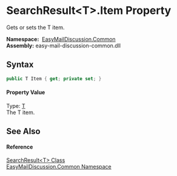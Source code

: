 SearchResult&lt;T>.Item Property
================================
Gets or sets the T item.

  **Namespace:**  [EasyMailDiscussion.Common][1]  
  **Assembly:** easy-mail-discussion-common.dll

Syntax
------

```csharp
public T Item { get; private set; }
```

#### Property Value
Type: [T][2]  
 The T item. 

See Also
--------

#### Reference
[SearchResult&lt;T> Class][2]  
[EasyMailDiscussion.Common Namespace][1]  

[1]: ../README.md
[2]: README.md